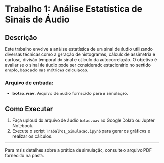 # Trabalho 1: Análise Estatística de Sinais de Áudio

## Descrição

Este trabalho envolve a análise estatística de um sinal de áudio utilizando diversas técnicas como a geração de histogramas, cálculo de assimetria e curtose, divisão temporal do sinal e cálculo da autocorrelação. O objetivo é avaliar se o sinal de áudio pode ser considerado estacionário no sentido amplo, baseado nas métricas calculadas.

### Arquivo de entrada:
- **botao.wav**: Arquivo de áudio fornecido para a simulação.

## Como Executar
1. Faça uploud do arquivo de áudio `botao.wav` no Google Colab ou Jupter Notebook.
2. Execute o script `Trabalho1_Simulacao.ipynb` para gerar os gráficos e realizar os cálculos.

---
Para mais detalhes sobre a prática de simulação, consulte o arquivo PDF fornecido na pasta.
